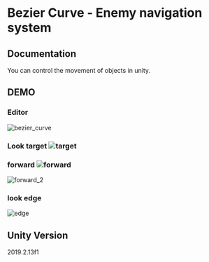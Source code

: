 # Bezier Curve - Enemy navigation system
## Documentation
 You can control the movement of objects in unity. 
## DEMO  
### Editor  
  ![bezier_curve](https://user-images.githubusercontent.com/24996693/71653773-b6398a00-2d71-11ea-90d3-b73e178aea07.gif)

### Look target  ![target](https://user-images.githubusercontent.com/24996693/71653827-d23d2b80-2d71-11ea-84d1-7d4891e22d89.gif)

### forward  ![forward](https://user-images.githubusercontent.com/24996693/71653821-cb161d80-2d71-11ea-9538-856ccc522f8a.gif)
![forward_2](https://user-images.githubusercontent.com/24996693/71653945-65766100-2d72-11ea-936c-d3fe5bc659e1.gif)

### look edge  
  ![edge](https://user-images.githubusercontent.com/24996693/71653797-c2bde280-2d71-11ea-94ae-7733fec9cb56.gif)


## Unity Version
 2019.2.13f1
